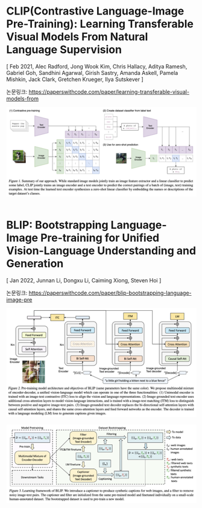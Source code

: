 # CLIP(Contrastive Language-Image Pre-Training): Learning Transferable Visual Models From Natural Language Supervision

[ Feb 2021, Alec Radford, Jong Wook Kim, Chris Hallacy, Aditya Ramesh, Gabriel Goh, Sandhini Agarwal, Girish Sastry, Amanda Askell, Pamela Mishkin, Jack Clark, Gretchen Krueger, Ilya Sutskever ]

논문링크: https://paperswithcode.com/paper/learning-transferable-visual-models-from


<div style="text-align: center;">
    <img src="./fig1.png" alt="nn" width="600">
</div><br>

# BLIP: Bootstrapping Language-Image Pre-training for Unified Vision-Language Understanding and Generation

[ Jan 2022, Junnan Li, Dongxu Li, Caiming Xiong, Steven Hoi ]

논문링크: https://paperswithcode.com/paper/blip-bootstrapping-language-image-pre
<div style="text-align: center;">
    <img src="./fig2.png" alt="nn" width="600">
</div><br>

<div style="text-align: center;">
    <img src="./fig3.png" alt="nn" width="600">
</div><br>